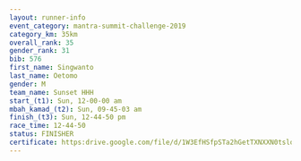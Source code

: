 ```yaml
---
layout: runner-info 
event_category: mantra-summit-challenge-2019 
category_km: 35km 
overall_rank: 35
gender_rank: 31
bib: 576
first_name: Singwanto
last_name: Oetomo
gender: M
team_name: Sunset HHH
start_(t1): Sun, 12-00-00 am
mbah_kamad_(t2): Sun, 09-45-03 am
finish_(t3): Sun, 12-44-50 pm
race_time: 12-44-50
status: FINISHER
certificate: https:drive.google.com/file/d/1W3EfHSfpSTa2hGetTXNXXN0tslqkctRD/view?usp=sharing
---
```

